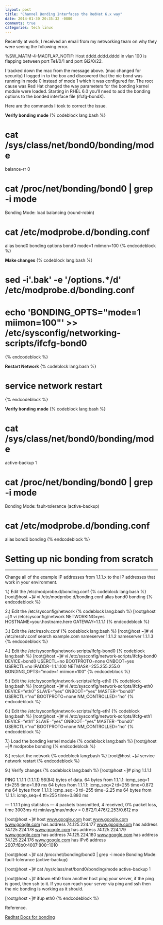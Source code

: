 ```yaml
---
layout: post
title: "Channel Bonding Interfaces the RedHat 6.x way"
date: 2014-01-30 20:35:32 -0800
comments: true
categories: tech linux
---
```


Recently at work, I received an email from my networking team on why they were seeing the following error.

%SW_MATM-4-MACFLAP_NOTIF: Host dddd.dddd.dddd in vlan 100 is flapping between port Te1/0/1 and port Gi2/0/22.

I tracked down the mac from the message above. (mac changed for security) I logged in to the box and discovered that the nic bond was running in mode 0 instead of mode 1 which it was configured for. The root cause was Red Hat changed the way parameters for the bonding kernel module were loaded. Starting in RHEL 6.0 you’ll need to add the bonding options to the bonded interface file (ifcfg-bondX).

Here are the commands I took to correct the issue.

**Verify bonding mode**
{% codeblock lang:bash %}
# cat /sys/class/net/bond0/bonding/mode
balance-rr 0

# cat /proc/net/bonding/bond0 | grep -i mode
Bonding Mode: load balancing (round-robin)

# cat /etc/modprobe.d/bonding.conf
alias bond0 bonding
options bond0 mode=1 miimon=100
{% endcodeblock %}

**Make changes**
{% codeblock lang:bash %}
# sed -i'.bak' -e '/options.*/d' /etc/modprobe.d/bonding.conf
# echo 'BONDING_OPTS="mode=1 miimon=100"' >> /etc/sysconfig/networking-scripts/ifcfg-bond0
{% endcodeblock %}

**Restart Network**
{% codeblock lang:bash %}
# service network restart
{% endcodeblock %}

**Verify bonding mode**
{% codeblock lang:bash %}
# cat /sys/class/net/bond0/bonding/mode
active-backup 1

# cat /proc/net/bonding/bond0 | grep -i mode
Bonding Mode: fault-tolerance (active-backup)

# cat /etc/modprobe.d/bonding.conf
alias bond0 bonding
{% endcodeblock %}


Setting up nic bonding from scratch
=====
_____

Change all of the example IP addresses from 1.1.1.x to the IP addresses that work in your environment.

1.) Edit the  /etc/modprobe.d/bonding.conf
{% codeblock lang:bash %}
[root@host ~]# vi /etc/modprobe.d/bonding.conf
alias bond0 bonding
{% endcodeblock %}

2.) Edit the /etc/sysconfig/network
{% codeblock lang:bash %}
[root@host ~]# vi /etc/sysconfig/network
NETWORKING=yes
HOSTNAME=your.hostname.here
GATEWAY=1.1.1.1
{% endcodeblock %}

3.) Edit the /etc/resolv.conf
{% codeblock lang:bash %}
[root@host ~]# vi /etc/resolv.conf
search example.com
nameserver 1.1.1.2
nameserver 1.1.1.3
{% endcodeblock %}

4.) Edit the /etc/sysconfig/network-scripts/ifcfg-bond0
{% codeblock lang:bash %}
[root@host ~]# vi  /etc/sysconfig/network-scripts/ifcfg-bond0
DEVICE=bond0
USERCTL=no
BOOTPROTO=none
ONBOOT=yes
USERCTL=no
IPADDR=1.1.1.100
NETMASK=255.255.255.0
BONDING_OPTS=”mode=1 miimon=100″
{% endcodeblock %}

5.) Edit the  /etc/sysconfig/network-scripts/ifcfg-eth0
{% codeblock lang:bash %}
[root@host ~]# vi  /etc/sysconfig/network-scripts/ifcfg-eth0
DEVICE=”eth0″
SLAVE=”yes”
ONBOOT=”yes”
MASTER=”bond0″
USERCTL=”no”
BOOTPROTO=none
NM_CONTROLLED=”no”
{% endcodeblock %}

6.) Edit the  /etc/sysconfig/network-scripts/ifcfg-eth1
{% codeblock lang:bash %}
[root@host ~]# vi  /etc/sysconfig/network-scripts/ifcfg-eth1
DEVICE=”eth1″
SLAVE=”yes”
ONBOOT=”yes”
MASTER=”bond0″
USERCTL=”no”
BOOTPROTO=none
NM_CONTROLLED=”no”
{% endcodeblock %}

7.) Load the bonding kernel module
{% codeblock lang:bash %}
[root@host ~]# modprobe bonding
{% endcodeblock %}

8.) restart the network
{% codeblock lang:bash %}
[root@host ~]# service network restart
{% endcodeblock %}

9.) Verify changes
{% codeblock lang:bash %}
[root@host ~]# ping 1.1.1.1

PING 1.1.1.1 (1.1.1.1) 56(84) bytes of data.
64 bytes from 1.1.1.1: icmp_seq=1 ttl=255 time=1.89 ms
64 bytes from 1.1.1.1: icmp_seq=2 ttl=255 time=0.872 ms
64 bytes from 1.1.1.1: icmp_seq=3 ttl=255 time=2.25 ms
64 bytes from 1.1.1.1: icmp_seq=4 ttl=255 time=0.880 ms

— 1.1.1.1 ping statistics —
4 packets transmitted, 4 received, 0% packet loss, time 3003ms
rtt min/avg/max/mdev = 0.872/1.476/2.253/0.612 ms

[root@host ~]# host www.google.com
host www.google.com
www.google.com has address 74.125.224.177
www.google.com has address 74.125.224.178
www.google.com has address 74.125.224.179
www.google.com has address 74.125.224.180
www.google.com has address 74.125.224.176
www.google.com has IPv6 address 2607:f8b0:4007:800::1010

[root@host ~]# cat /proc/net/bonding/bond0 | grep -i mode
Bonding Mode: fault-tolerance (active-backup)

[root@host ~]# cat /sys/class/net/bond0/bonding/mode
active-backup 1

[root@host ~]# ifdown eth0
from another host ping your server, if the ping is good, then ssh to it. If you can reach your server via ping and ssh then the nic bonding is working as it should.

[root@host ~]# ifup eth0
{% endcodeblock %}

Reference.

[Redhat Docs for bonding](https://access.redhat.com/site/documentation/en-US/Red_Hat_Enterprise_Linux/6/html/Deployment_Guide/s2-networkscripts-interfaces-chan.html "RedHat Docs")
